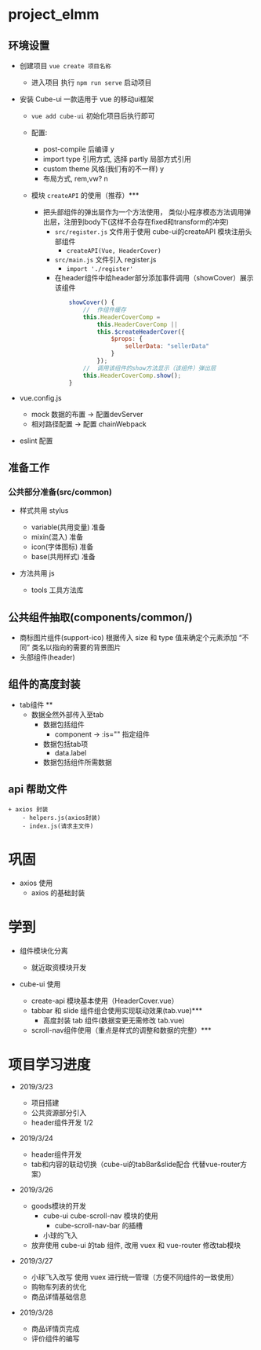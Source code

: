 # project_elmm

## 环境设置
- 创建项目 `vue create 项目名称`
    + 进入项目 执行 `npm run serve` 启动项目
- 安装 Cube-ui 一款适用于 vue 的移动ui框架
    + `vue add cube-ui` 初始化项目后执行即可
    + 配置: 
        + post-compile 后编译  y
        + import type  引用方式, 选择 partly 局部方式引用
        + custom theme 风格(我们有的不一样) y
        + 布局方式, rem,vw? n

    + 模块 `createAPI` 的使用（推荐）***
        + 把头部组件的弹出层作为一个方法使用， 类似小程序模态方法调用弹出层，注册到body下(这样不会存在fixed和transform的冲突)    
            +  `src/register.js` 文件用于使用 cube-ui的createAPI 模块注册头部组件
                +  `createAPI(Vue, HeaderCover)`
            +  `src/main.js` 文件引入 register.js
                +  `import './register'`
            +   在header组件中给header部分添加事件调用（showCover）展示该组件
                ```js
                    showCover() {
                        //  作组件缓存
                        this.HeaderCoverComp =
                            this.HeaderCoverComp ||
                            this.$createHeaderCover({
                                $props: {
                                    sellerData: "sellerData"
                                }
                            });
                        //  调用该组件的show方法显示（该组件）弹出层
                        this.HeaderCoverComp.show();
                    }
                ```

- vue.config.js
    +   mock 数据的布置 -> 配置devServer 
    +   相对路径配置 -> 配置 chainWebpack

- eslint 配置

## 准备工作
### 公共部分准备(src/common)
- 样式共用 stylus
    + variable(共用变量) 准备
    + mixin(混入) 准备
    + icon(字体图标) 准备
    + base(共用样式) 准备

- 方法共用 js
    + tools 工具方法库

## 公共组件抽取(components/common/)
- 商标图片组件(support-ico) 
    根据传入 size 和 type 值来确定个元素添加 “不同” 类名以指向的需要的背景图片
- 头部组件(header) 

## 组件的高度封装
-  tab组件  **
    + 数据全然外部传入至tab
        + 数据包括组件
            + component -> :is="" 指定组件 
        + 数据包括tab项
            + data.label
        + 数据包括组件所需数据
        
## api 帮助文件
    + axios 封装
        - helpers.js(axios封装)
        - index.js(请求主文件)

# 巩固
- axios 使用
    + axios 的基础封装

# 学到
-  组件模块化分离
    + 就近取资模块开发

-  cube-ui 使用
    +  create-api 模块基本使用（HeaderCover.vue）
    +  tabbar 和 slide 组件组合使用实现联动效果(tab.vue)***
        +   高度封装 tab 组件(数据变更无需修改 tab.vue) 
    +  scroll-nav组件使用（重点是样式的调整和数据的完整）***



# 项目学习进度
- 2019/3/23
    + 项目搭建
    + 公共资源部分引入
    + header组件开发 1/2
- 2019/3/24
    + header组件开发
    + tab和内容的联动切换（cube-ui的tabBar&slide配合 代替vue-router方案） 
    
- 2019/3/26
    + goods模块的开发
        + cube-ui cube-scroll-nav 模块的使用
            + cube-scroll-nav-bar 的插槽
        + 小球的飞入
    + 放弃使用 cube-ui 的tab 组件, 改用 vuex 和 vue-router 修改tab模块
- 2019/3/27
    + 小球飞入改写 使用 vuex 进行统一管理（方便不同组件的一致使用）
    + 购物车列表的优化
    + 商品详情基础信息
- 2019/3/28
    + 商品详情页完成
    + 评价组件的编写
 